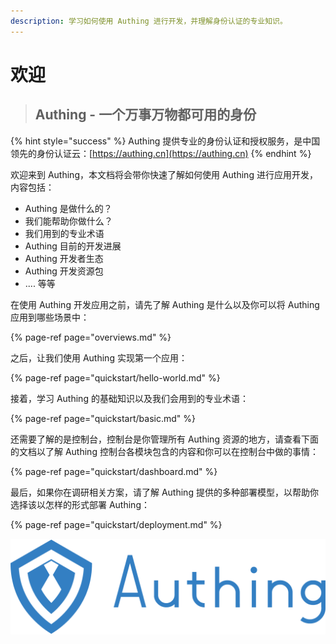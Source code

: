 ```yaml
---
description: 学习如何使用 Authing 进行开发，并理解身份认证的专业知识。
---
```


# 欢迎

> ## Authing - 一个万事万物都可用的身份

{% hint style="success" %}
 Authing 提供专业的身份认证和授权服务，是中国领先的身份认证云：[https://authing.cn](https://authing.cn)
{% endhint %}

欢迎来到 Authing，本文档将会带你快速了解如何使用 Authing 进行应用开发，内容包括：

* Authing 是做什么的？
* 我们能帮助你做什么？
* 我们用到的专业术语
* Authing 目前的开发进展
* Authing 开发者生态
* Authing 开发资源包
* .... 等等

在使用 Authing 开发应用之前，请先了解 Authing 是什么以及你可以将 Authing 应用到哪些场景中：

{% page-ref page="overviews.md" %}

之后，让我们使用 Authing 实现第一个应用：

{% page-ref page="quickstart/hello-world.md" %}

接着，学习 Authing 的基础知识以及我们会用到的专业术语：

{% page-ref page="quickstart/basic.md" %}

还需要了解的是控制台，控制台是你管理所有 Authing 资源的地方，请查看下面的文档以了解 Authing 控制台各模块包含的内容和你可以在控制台中做的事情：

{% page-ref page="quickstart/dashboard.md" %}

最后，如果你在调研相关方案，请了解 Authing 提供的多种部署模型，以帮助你选择该以怎样的形式部署 Authing：

{% page-ref page="quickstart/deployment.md" %}

![Authing Logo](.gitbook/assets/image%20%2890%29.png)



